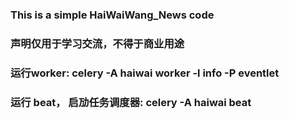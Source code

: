 ### This is a simple HaiWaiWang_News code

### 声明仅用于学习交流，不得于商业用途


### 运行worker:  celery -A haiwai worker -l info -P eventlet

### 运行 beat， 启劢任务调度器: celery -A haiwai beat

